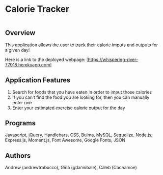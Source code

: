 # Calorie Tracker

![]()

## Overview
This application allows the user to track their calorie imputs and outputs for a given day!

Here is a link to the deployed webpage: [https://whispering-river-77918.herokuapp.com]

## Application Features
1) Search for foods that you have eaten in order to imput those calories
2) If you can't find the food you are looking for, then you can manually enter one
3) Enter your estimated exercise calorie output for the day


## Programs 
Javascript, jQuery, Handlebars, CSS, Bulma, MySQL, Sequelize, Node.js, Express.js, Moment.js, Font Awesome, Google Fonts, JSON

## Authors
Andrew (andrewtrabucco), Gina (gdannibale), Caleb (Cachamoe)
